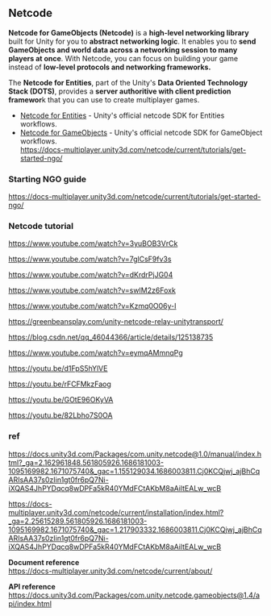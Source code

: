 ## Netcode
**Netcode for GameObjects (Netcode)** is a **high-level networking library** built for Unity for you to **abstract networking logic**. It enables you to **send GameObjects and world data across a networking session to many players at once**. With Netcode, you can focus on building your game instead of **low-level protocols and networking frameworks.**


The **Netcode for Entities**, part of the Unity's **Data Oriented Technology Stack (DOTS)**, provides a **server authoritive with client prediction framewor**k that you can use to create multiplayer games.

-   [Netcode for Entities](https://docs.unity3d.com/Packages/com.unity.netcode@latest) - Unity's official netcode SDK for Entities workflows.
-   [Netcode for GameObjects](https://github.com/Unity-Technologies/com.unity.netcode.gameobjects) - Unity's official netcode SDK for GameObject workflows. \
    https://docs-multiplayer.unity3d.com/netcode/current/tutorials/get-started-ngo/

### Starting NGO guide
https://docs-multiplayer.unity3d.com/netcode/current/tutorials/get-started-ngo/

### Netcode tutorial
https://www.youtube.com/watch?v=3yuBOB3VrCk

https://www.youtube.com/watch?v=7glCsF9fv3s

https://www.youtube.com/watch?v=dKrdrPjJG04

https://www.youtube.com/watch?v=swIM2z6Foxk

https://www.youtube.com/watch?v=Kzmq0O06y-I

https://greenbeansplay.com/unity-netcode-relay-unitytransport/

https://blog.csdn.net/qq_46044366/article/details/125138735

https://www.youtube.com/watch?v=eymqAMmnqPg

https://youtu.be/d1FpS5hYlVE

https://youtu.be/rFCFMkzFaog

https://youtu.be/GOtE96OKyVA

https://youtu.be/82Lbho7S0OA

### ref 
https://docs.unity3d.com/Packages/com.unity.netcode@1.0/manual/index.html?_ga=2.162961848.561805926.1686181003-1095169982.1671075740&_gac=1.155129034.1686003811.Cj0KCQjwj_ajBhCqARIsAA37s0zIin1gt0fr6pQ7Ni-iXQAS4JhPYDqcq8wDPFa5kR40YMdFCtAKbM8aAiltEALw_wcB

https://docs-multiplayer.unity3d.com/netcode/current/installation/index.html?_ga=2.25615289.561805926.1686181003-1095169982.1671075740&_gac=1.217903332.1686003811.Cj0KCQjwj_ajBhCqARIsAA37s0zIin1gt0fr6pQ7Ni-iXQAS4JhPYDqcq8wDPFa5kR40YMdFCtAKbM8aAiltEALw_wcB

**Document reference** \
https://docs-multiplayer.unity3d.com/netcode/current/about/

**API reference** \
https://docs.unity3d.com/Packages/com.unity.netcode.gameobjects@1.4/api/index.html

